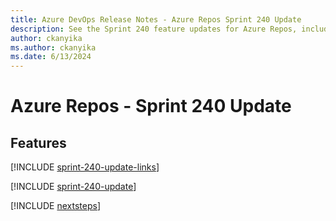 ```yaml
---
title: Azure DevOps Release Notes - Azure Repos Sprint 240 Update
description: See the Sprint 240 feature updates for Azure Repos, including next steps.
author: ckanyika
ms.author: ckanyika
ms.date: 6/13/2024
---
```


# Azure Repos - Sprint 240 Update

## Features

[!INCLUDE [sprint-240-update-links](../includes/repos/sprint-240-update-links.md)]

[!INCLUDE [sprint-240-update](../includes/repos/sprint-240-update.md)]

[!INCLUDE [nextsteps](../includes/nextsteps.md)]
